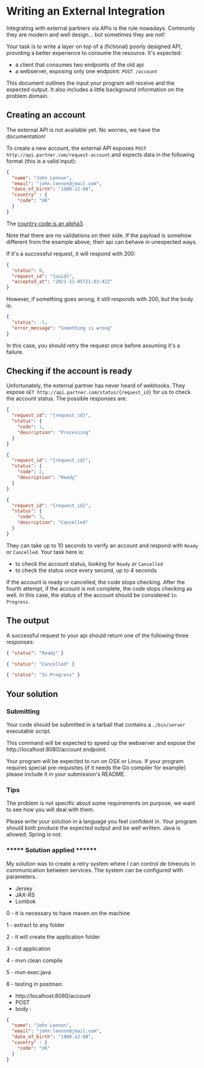 # Writing an External Integration

Integrating with external partners via APIs is the rule nowadays. Commonly they are modern and well design... but 
sometimes they are not!

Your task is to write a layer on top of a (fictional) poorly designed API, providing a better experience to consume the 
resource. It's expected:

* a client that consumes two endpoints of the old api
* a webserver, exposing only one endpoint: `POST /account`

This document outlines the input your program will receive and the expected output. It also
includes a little background information on the problem domain.

## Creating an account

The external API is not available yet. No worries, we have the documentation!

To create a new account, the external API exposes `POST http://api.partner.com/request-account` and expects data in the following format (this is a valid input):

```json
{
  "name": "John Lennon",
  "email": "john.lennon@jmail.com",
  "date_of_birth": "1980-12-08",
  "country" : {
    "code": "UK"
  }
}
```
The [country code is an alpha3](https://www.iban.com/country-codes).

Note that there are no validations on their side. If the payload is somehow different from the example above, their api 
can behave in unexpected ways.

If it's a successful request, it will respond with 200:
```json
{
  "status": 0,
  "request_id": "{uuid}",
  "accepted_at": "2021-11-05T11:03:42Z"
}
```

However, if something goes wrong, it still responds with 200, but the body is:
```json
{
  "status": -1, 
  "error_message": "Something is wrong"
}
```

In this case, you should retry the request once before assuming it's a failure.

## Checking if the account is ready

Unfortunately, the external partner has never heard of webhooks. They expose
`GET http://api.partner.com/status/{request_id}` for us to check the account status. The possible responses are:

```json
{
  "request_id": "{request_id}",
  "status": {
    "code": 1,
    "description": "Processing"
  }
}
```

```json
{
  "request_id": "{request_id}",
  "status": {
    "code": 2,
    "description": "Ready"
  }
}
```

```json
{
  "request_id": "{request_id}",
  "status": {
    "code": 3,
    "description": "Cancelled"
  }
}
```

They can take up to 10 seconds to verify an account and respond with `Ready` or `Cancelled`. Your task here is:

* to check the account status, looking for `Ready` or `Cancelled`
* to check the status once every second, up to 4 seconds

If the account is ready or cancelled, the code stops checking. After the fourth attempt, if the account is not complete,
the code stops checking as well. In this case, the status of the account should be considered `In Progress`.

## The output

A successful request to your api should return one of the following three responses:

```json
{ "status": "Ready" }
```

```json
{ "status": "Cancelled" }
```

```json
{ "status": "In Progress" }
```

## Your solution

### Submitting

Your code should be submitted in a tarball that contains a `./bin/server` executable script.

This command will be expected to speed up the webserver and expose the http://localhost:8080/account endpoint.

Your program will be expected to run on OSX or Linux. If your program requires special pre-requisites
(if it needs the Go compiler for example) please include it in your submission's README.

### Tips

The problem is not specific about some requirements on purpose, we want to see how you will deal with them. 

Please write your solution in a language you feel confident in. Your program should both produce
the expected output and be well written. Java is allowed; Spring is not.

### ***** Solution applied ******

My solution was to create a retry system where I can control de timeouts in communication between services. The system can be configured with parameters.

- Jersey
- JAX-RS
- Lombok

0 - it is necessary to have maven on the machine 

1 - extract to any folder

2 - it will create the application folder 

3 - cd application 

4 - mvn clean compile 

5 - mvn exec:java 

6 - testing in postman: 
 
 - http://localhost:8080/account 
 - POST
 - body :

```json
{
  "name": "John Lennon",
  "email": "john.lennon@jmail.com",
  "date_of_birth": "1980-12-08",
  "country" : {
    "code": "UK"
  }
}
```

